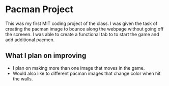 # Pacman Project
This was my first MIT coding project of the class. I was given the task of creating the pacman image to bounce along the webpage without going off the screeen. I was able to create a functional tab to to start the game and add additional pacmen. 

## What I plan on improving
- I plan on making more than one image that moves in the game.
- Would also like to different pacman images that change color when hit the walls. 

